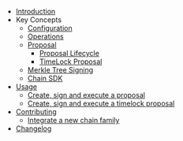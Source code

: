 - [Introduction](/introduction/)
- Key Concepts
  - [Configuration](key-concepts/configuration.md)
  - [Operations](key-concepts/operations.md)
  - [Proposal](key-concepts/proposals.md)
    - [Proposal Lifecycle](key-concepts/proposal-lifecycle.md)
    - [TimeLock Proposal](key-concepts/proposal-timelock.md)
  - [Merkle Tree Signing](key-concepts/merkle.md)
  - [Chain SDK](key-concepts/chain-sdk.md)
- [Usage](/usage/README.md)
  - [Create, sign and execute a proposal](/usage/proposal-guide.md)
  - [Create, sign and execute a timelock proposal](/usage/timelock-proposal-guide.md)
- [Contributing](/contributing/)
  - [Integrate a new chain family](/contributing/integrating-new-chain-guide.md)
- [Changelog](https://github.com/smartcontractkit/mcms/blob/main/CHANGELOG.md) <!-- Linked to external changelog -->
